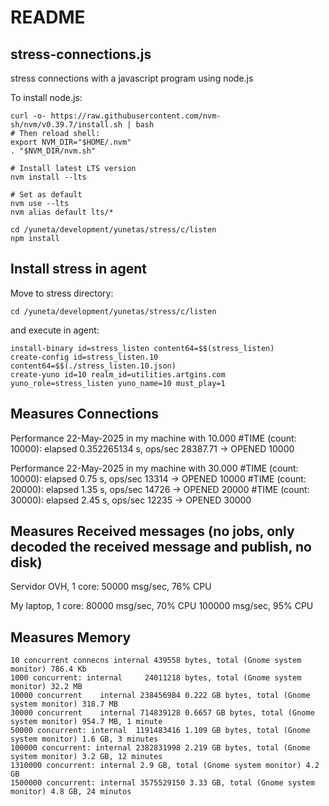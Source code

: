 # README

## stress-connections.js

stress connections with a javascript program using node.js

To install node.js:

    curl -o- https://raw.githubusercontent.com/nvm-sh/nvm/v0.39.7/install.sh | bash
    # Then reload shell:
    export NVM_DIR="$HOME/.nvm"
    . "$NVM_DIR/nvm.sh"

    # Install latest LTS version
    nvm install --lts

    # Set as default
    nvm use --lts
    nvm alias default lts/*

    cd /yuneta/development/yunetas/stress/c/listen
    npm install

## Install stress in agent

Move to stress directory:

    cd /yuneta/development/yunetas/stress/c/listen

and execute in agent:

    install-binary id=stress_listen content64=$$(stress_listen)
    create-config id=stress_listen.10 content64=$$(./stress_listen.10.json)
    create-yuno id=10 realm_id=utilities.artgins.com yuno_role=stress_listen yuno_name=10 must_play=1

## Measures Connections

Performance 22-May-2025 in my machine with 10.000
#TIME (count: 10000): elapsed 0.352265134 s, ops/sec 28387.71 -> OPENED 10000

Performance 22-May-2025 in my machine with 30.000
#TIME (count: 10000): elapsed 0.75 s, ops/sec 13314 -> OPENED 10000
#TIME (count: 20000): elapsed 1.35 s, ops/sec 14726 -> OPENED 20000
#TIME (count: 30000): elapsed 2.45 s, ops/sec 12235 -> OPENED 30000

## Measures Received messages (no jobs, only decoded the received message and publish, no disk)

Servidor OVH, 1 core:
    50000 msg/sec, 76% CPU

My laptop, 1 core:
    80000 msg/sec, 70% CPU
    100000 msg/sec, 95% CPU

## Measures Memory
    10 concurrent connecns internal 439558 bytes, total (Gnome system monitor) 786.4 Kb
    1000 concurrent: internal     24011218 bytes, total (Gnome system monitor) 32.2 MB
    10000 concurrent    internal 238456984 0.222 GB bytes, total (Gnome system monitor) 318.7 MB
    30000 concurrent    internal 714839128 0.6657 GB bytes, total (Gnome system monitor) 954.7 MB, 1 minute
    50000 concurrent: internal  1191483416 1.109 GB bytes, total (Gnome system monitor) 1.6 GB, 3 minutes
    100000 concurrent: internal 2382831998 2.219 GB bytes, total (Gnome system monitor) 3.2 GB, 12 minutes 
    1310000 concurrent: internal 2.9 GB, total (Gnome system monitor) 4.2 GB
    1500000 concurrent: internal 3575529150 3.33 GB, total (Gnome system monitor) 4.8 GB, 24 minutos
